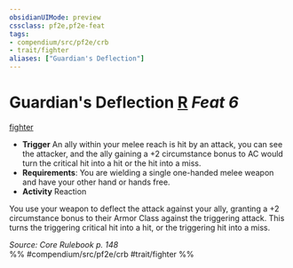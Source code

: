 ```yaml
---
obsidianUIMode: preview
cssclass: pf2e,pf2e-feat
tags:
- compendium/src/pf2e/crb
- trait/fighter
aliases: ["Guardian's Deflection"]
---
```

# Guardian's Deflection  [R](../../Rules/core-rulebook/chapter-9-playing-the-game.md#Actions "Reaction") *Feat 6*  
[fighter](../../Rules/traits/fighter.md)  

- **Trigger** An ally within your melee reach is hit by an attack, you can see the attacker, and the ally gaining a +2 circumstance bonus to AC would turn the critical hit into a hit or the hit into a miss.
- **Requirements**: You are wielding a single one-handed melee weapon and have your other hand or hands free.
- **Activity** Reaction

You use your weapon to deflect the attack against your ally, granting a +2 circumstance bonus to their Armor Class against the triggering attack. This turns the triggering critical hit into a hit, or the triggering hit into a miss.

*Source: Core Rulebook p. 148*  
%% #compendium/src/pf2e/crb #trait/fighter %%